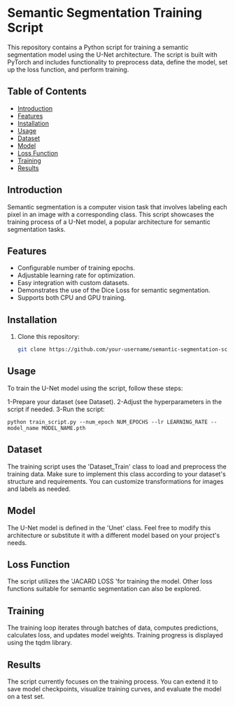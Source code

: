 # Semantic Segmentation Training Script

This repository contains a Python script for training a semantic segmentation model using the U-Net architecture. The script is built with PyTorch and includes functionality to preprocess data, define the model, set up the loss function, and perform training.

## Table of Contents

- [Introduction](#introduction)
- [Features](#features)
- [Installation](#installation)
- [Usage](#usage)
- [Dataset](#dataset)
- [Model](#model)
- [Loss Function](#loss-function)
- [Training](#training)
- [Results](#results)

## Introduction

Semantic segmentation is a computer vision task that involves labeling each pixel in an image with a corresponding class. This script showcases the training process of a U-Net model, a popular architecture for semantic segmentation tasks.

## Features

- Configurable number of training epochs.
- Adjustable learning rate for optimization.
- Easy integration with custom datasets.
- Demonstrates the use of the Dice Loss for semantic segmentation.
- Supports both CPU and GPU training.

## Installation

1. Clone this repository:

   ```bash
   git clone https://github.com/your-username/semantic-segmentation-script.git


## Usage

To train the U-Net model using the script, follow these steps:

1-Prepare your dataset (see Dataset).
2-Adjust the hyperparameters in the script if needed.
3-Run the script:

```
python train_script.py --num_epoch NUM_EPOCHS --lr LEARNING_RATE --model_name MODEL_NAME.pth

```

## Dataset

The training script uses the 'Dataset_Train' class to load and preprocess the training data. Make sure to implement this class according to your dataset's structure and requirements. You can customize transformations for images and labels as needed.


## Model

The U-Net model is defined in the 'Unet' class. Feel free to modify this architecture or substitute it with a different model based on your project's needs.

## Loss Function
The script utilizes the 'JACARD LOSS 'for training the model. Other loss functions suitable for semantic segmentation can also be explored.

## Training
The training loop iterates through batches of data, computes predictions, calculates loss, and updates model weights. Training progress is displayed using the tqdm library.

## Results
The script currently focuses on the training process. You can extend it to save model checkpoints, visualize training curves, and evaluate the model on a test set.
